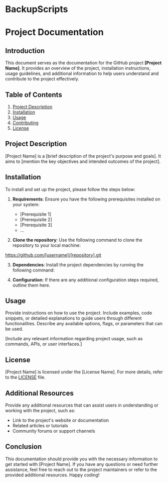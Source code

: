 # BackupScripts

# Project Documentation

## Introduction

This document serves as the documentation for the GitHub project **[Project Name]**. It provides an overview of the project, installation instructions, usage guidelines, and additional information to help users understand and contribute to the project effectively.

## Table of Contents

1. [Project Description](#project-description)
2. [Installation](#installation)
3. [Usage](#usage)
4. [Contributing](#contributing)
5. [License](#license)

## Project Description<a name="project-description"></a>

[Project Name] is a [brief description of the project's purpose and goals]. It aims to [mention the key objectives and intended outcomes of the project].

## Installation<a name="installation"></a>

To install and set up the project, please follow the steps below:

1. **Requirements**: Ensure you have the following prerequisites installed on your system:
   - [Prerequisite 1]
   - [Prerequisite 2]
   - [Prerequisite 3]
   - ...

2. **Clone the repository**: Use the following command to clone the repository to your local machine:

https://github.com/[username]/[repository].git

3. **Dependencies**: Install the project dependencies by running the following command:



4. **Configuration**: If there are any additional configuration steps required, outline them here.

## Usage<a name="usage"></a>

Provide instructions on how to use the project. Include examples, code snippets, or detailed explanations to guide users through different functionalities. Describe any available options, flags, or parameters that can be used.

[Include any relevant information regarding project usage, such as commands, APIs, or user interfaces.]


## License<a name="license"></a>

[Project Name] is licensed under the [License Name]. For more details, refer to the [LICENSE](LICENSE) file.

## Additional Resources

Provide any additional resources that can assist users in understanding or working with the project, such as:

- Link to the project's website or documentation
- Related articles or tutorials
- Community forums or support channels

## Conclusion

This documentation should provide you with the necessary information to get started with [Project Name]. If you have any questions or need further assistance, feel free to reach out to the project maintainers or refer to the provided additional resources. Happy coding!
